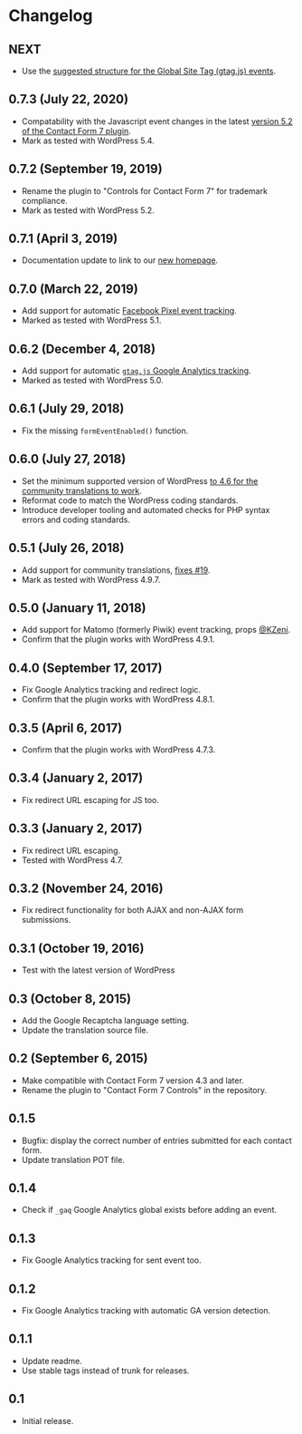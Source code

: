 # Changelog

## NEXT

- Use the [suggested structure for the Global Site Tag (gtag.js) events](https://developers.google.com/gtagjs/reference/api#event).

## 0.7.3 (July 22, 2020)

- Compatability with the Javascript event changes in the latest [version 5.2 of the Contact Form 7 plugin](https://contactform7.com/2020/07/04/contact-form-7-52/).
- Mark as tested with WordPress 5.4.

## 0.7.2 (September 19, 2019)

- Rename the plugin to "Controls for Contact Form 7" for trademark compliance.
- Mark as tested with WordPress 5.2.

## 0.7.1 (April 3, 2019)

- Documentation update to link to our [new homepage](https://formcontrols.com).

## 0.7.0 (March 22, 2019)

- Add support for automatic [Facebook Pixel event tracking](https://developers.facebook.com/docs/facebook-pixel/implementation/conversion-tracking/).
- Marked as tested with WordPress 5.1.

## 0.6.2 (December 4, 2018)

- Add support for automatic [`gtag.js` Google Analytics tracking](https://support.google.com/analytics/answer/7538414).
- Marked as tested with WordPress 5.0.

## 0.6.1 (July 29, 2018)

- Fix the missing `formEventEnabled()` function.

## 0.6.0 (July 27, 2018)

- Set the minimum supported version of WordPress [to 4.6 for the community translations to work](https://developer.wordpress.org/plugins/internationalization/how-to-internationalize-your-plugin/#loading-text-domain).
- Reformat code to match the WordPress coding standards.
- Introduce developer tooling and automated checks for PHP syntax errors and coding standards.  

## 0.5.1 (July 26, 2018)

- Add support for community translations, [fixes #19](https://github.com/kasparsd/contact-form-7-extras/issues/19).
- Mark as tested with WordPress 4.9.7.

## 0.5.0 (January 11, 2018)

- Add support for Matomo (formerly Piwik) event tracking, props [@KZeni](https://github.com/kasparsd/contact-form-7-extras/pull/16).
- Confirm that the plugin works with WordPress 4.9.1.

## 0.4.0 (September 17, 2017)

- Fix Google Analytics tracking and redirect logic.
- Confirm that the plugin works with WordPress 4.8.1.

## 0.3.5 (April 6, 2017)

- Confirm that the plugin works with WordPress 4.7.3.

## 0.3.4 (January 2, 2017)

- Fix redirect URL escaping for JS too.

## 0.3.3 (January 2, 2017)

- Fix redirect URL escaping.
- Tested with WordPress 4.7.

## 0.3.2 (November 24, 2016)

- Fix redirect functionality for both AJAX and non-AJAX form submissions.

## 0.3.1 (October 19, 2016)

- Test with the latest version of WordPress

## 0.3 (October 8, 2015)

- Add the Google Recaptcha language setting.
- Update the translation source file.

## 0.2 (September 6, 2015)

- Make compatible with Contact Form 7 version 4.3 and later.
- Rename the plugin to "Contact Form 7 Controls" in the repository.

## 0.1.5

- Bugfix: display the correct number of entries submitted for each contact form.
- Update translation POT file.

## 0.1.4

- Check if `_gaq` Google Analytics global exists before adding an event.

## 0.1.3

- Fix Google Analytics tracking for sent event too.

## 0.1.2

- Fix Google Analytics tracking with automatic GA version detection.

## 0.1.1

- Update readme.
- Use stable tags instead of trunk for releases.

## 0.1

- Initial release.
